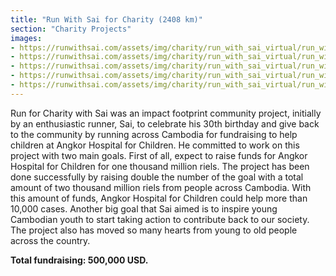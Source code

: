 ```yaml
---
title: "Run With Sai for Charity (2408 km)"
section: "Charity Projects"
images:
- https://runwithsai.com/assets/img/charity/run_with_sai_virtual/run_with_sai_virtual.jpg
- https://runwithsai.com/assets/img/charity/run_with_sai_virtual/run_with_sai_virtual.jpg
- https://runwithsai.com/assets/img/charity/run_with_sai_virtual/run_with_sai_virtual.jpg
- https://runwithsai.com/assets/img/charity/run_with_sai_virtual/run_with_sai_virtual.jpg
- https://runwithsai.com/assets/img/charity/run_with_sai_virtual/run_with_sai_virtual.jpg
---
```


Run for Charity with Sai was an impact footprint community project, initially by an enthusiastic runner, Sai, to celebrate his 30th birthday and give back to the community by running across Cambodia for fundraising to help children at Angkor Hospital for Children. He committed to work on this project with two main goals. First of all, expect to raise funds for Angkor Hospital for Children for one thousand million riels. The project has been done successfully by raising double the number of the goal with a total amount of two thousand million riels from people across Cambodia. With this amount of funds, Angkor Hospital for Children could help more than 10,000 cases. Another big goal that Sai aimed is to inspire young Cambodian youth to start taking action to contribute back to our society. The project also has moved so many hearts from young to old people across the country.

**Total fundraising: 500,000 USD.**